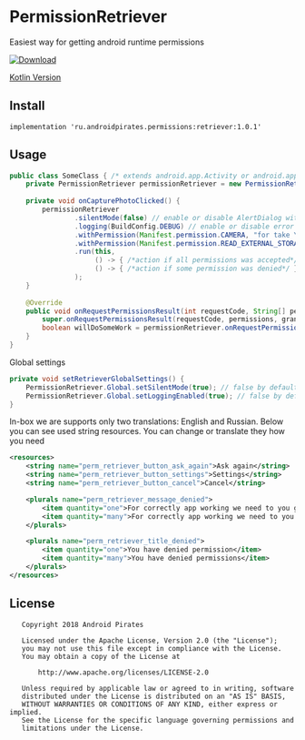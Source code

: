# PermissionRetriever

Easiest way for getting android runtime permissions

[ ![Download](https://api.bintray.com/packages/androidpirates/maven/retriever/images/download.svg) ](https://bintray.com/androidpirates/maven/retriever/_latestVersion)

[Kotlin Version](https://github.com/AndroidPirates/PermissionRetriever-Kt)

Install
------- 

```groove
implementation 'ru.androidpirates.permissions:retriever:1.0.1'
```

Usage
-----

```java
public class SomeClass { /* extends android.app.Activity or android.app.Fragment or android.support.v4.app.Fragment*/
    private PermissionRetriever permissionRetriever = new PermissionRetriever();
        
    private void onCapturePhotoClicked() {
        permissionRetriever
                .silentMode(false) // enable or disable AlertDialog with explanations after deny
                .logging(BuildConfig.DEBUG) // enable or disable error logging
                .withPermission(Manifest.permission.CAMERA, "for take Your beautiful face" /* it's optional explanation */)
                .withPermission(Manifest.permission.READ_EXTERNAL_STORAGE)
                .run(this, 
                     () -> { /*action if all permissions was accepted*/ }, //optional part
                     () -> { /*action if some permission was denied*/ } //optional part
                );
    }
    
    @Override
    public void onRequestPermissionsResult(int requestCode, String[] permissions, int[] grantResults) {
        super.onRequestPermissionsResult(requestCode, permissions, grantResults);
        boolean willDoSomeWork = permissionRetriever.onRequestPermissionsResult(requestCode);
    }
}
```

Global settings
```java
private void setRetrieverGlobalSettings() {
    PermissionRetriever.Global.setSilentMode(true); // false by default
    PermissionRetriever.Global.setLoggingEnabled(true); // false by default
}
```

In-box we are supports only two translations: English and Russian. Below you can see used string resources. You can change or translate they how you need
```xml
<resources>
    <string name="perm_retriever_button_ask_again">Ask again</string>
    <string name="perm_retriever_button_settings">Settings</string>
    <string name="perm_retriever_button_cancel">Cancel</string>

    <plurals name="perm_retriever_message_denied">
        <item quantity="one">For correctly app working we need to you grant this permission:\n</item>
        <item quantity="many">For correctly app working we need to you grant this permissions list:\n</item>
    </plurals>

    <plurals name="perm_retriever_title_denied">
        <item quantity="one">You have denied permission</item>
        <item quantity="many">You have denied permissions</item>
    </plurals>
</resources>
```

License
-------

       Copyright 2018 Android Pirates

       Licensed under the Apache License, Version 2.0 (the "License");
       you may not use this file except in compliance with the License.
       You may obtain a copy of the License at

           http://www.apache.org/licenses/LICENSE-2.0

       Unless required by applicable law or agreed to in writing, software
       distributed under the License is distributed on an "AS IS" BASIS,
       WITHOUT WARRANTIES OR CONDITIONS OF ANY KIND, either express or implied.
       See the License for the specific language governing permissions and
       limitations under the License.